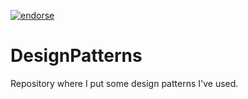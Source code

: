 [![endorse](https://api.coderwall.com/henriqueso/endorsecount.png)](https://coderwall.com/henriqueso)

DesignPatterns
==============

Repository where I put some design patterns I've used.
